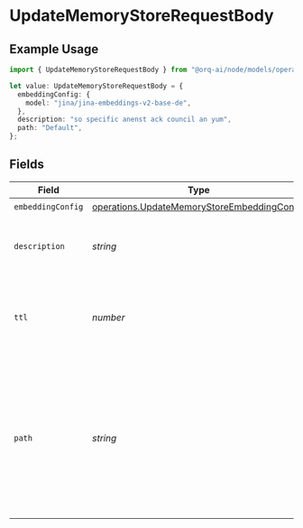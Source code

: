 # UpdateMemoryStoreRequestBody

## Example Usage

```typescript
import { UpdateMemoryStoreRequestBody } from "@orq-ai/node/models/operations";

let value: UpdateMemoryStoreRequestBody = {
  embeddingConfig: {
    model: "jina/jina-embeddings-v2-base-de",
  },
  description: "so specific anenst ack council an yum",
  path: "Default",
};
```

## Fields

| Field                                                                                                                                                                                                                                                                                          | Type                                                                                                                                                                                                                                                                                           | Required                                                                                                                                                                                                                                                                                       | Description                                                                                                                                                                                                                                                                                    | Example                                                                                                                                                                                                                                                                                        |
| ---------------------------------------------------------------------------------------------------------------------------------------------------------------------------------------------------------------------------------------------------------------------------------------------- | ---------------------------------------------------------------------------------------------------------------------------------------------------------------------------------------------------------------------------------------------------------------------------------------------- | ---------------------------------------------------------------------------------------------------------------------------------------------------------------------------------------------------------------------------------------------------------------------------------------------- | ---------------------------------------------------------------------------------------------------------------------------------------------------------------------------------------------------------------------------------------------------------------------------------------------- | ---------------------------------------------------------------------------------------------------------------------------------------------------------------------------------------------------------------------------------------------------------------------------------------------- |
| `embeddingConfig`                                                                                                                                                                                                                                                                              | [operations.UpdateMemoryStoreEmbeddingConfig](../../models/operations/updatememorystoreembeddingconfig.md)                                                                                                                                                                                     | :heavy_check_mark:                                                                                                                                                                                                                                                                             | N/A                                                                                                                                                                                                                                                                                            |                                                                                                                                                                                                                                                                                                |
| `description`                                                                                                                                                                                                                                                                                  | *string*                                                                                                                                                                                                                                                                                       | :heavy_check_mark:                                                                                                                                                                                                                                                                             | The description of the memory store. Be as precise as possible to help the AI to understand the purpose of the memory store.                                                                                                                                                                   |                                                                                                                                                                                                                                                                                                |
| `ttl`                                                                                                                                                                                                                                                                                          | *number*                                                                                                                                                                                                                                                                                       | :heavy_minus_sign:                                                                                                                                                                                                                                                                             | The default time to live of every memory document created within the memory store. Useful to control if the documents in the memory should be store for short or long term.                                                                                                                    |                                                                                                                                                                                                                                                                                                |
| `path`                                                                                                                                                                                                                                                                                         | *string*                                                                                                                                                                                                                                                                                       | :heavy_check_mark:                                                                                                                                                                                                                                                                             | Entity storage path in the format: `project/folder/subfolder/...`<br/><br/>The first element identifies the project, followed by nested folders (auto-created as needed).<br/><br/>With project-based API keys, the first element is treated as a folder name, as the project is predetermined by the API key. | Default                                                                                                                                                                                                                                                                                        |
